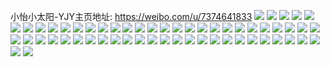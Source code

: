 小怡小太阳-YJY主页地址: https://weibo.com/u/7374641833 
![](https://wx4.sinaimg.cn/mw2000/00835fe1ly1h9jue4ycdkj316n1kw7wh.jpg) 
![](https://wx4.sinaimg.cn/mw2000/00835fe1ly1h9jue8kri5j32c0341hdw.jpg) 
![](https://wx4.sinaimg.cn/mw2000/00835fe1ly1h9jue3llenj316n1kw1ki.jpg) 
![](https://wx4.sinaimg.cn/mw2000/00835fe1ly1h5utz80n9lj32c0340kjn.jpg) 
![](https://wx4.sinaimg.cn/mw2000/00835fe1ly1h5utz9o2y4j32c035r1kz.jpg) 
![](https://wx4.sinaimg.cn/mw2000/00835fe1ly1h5utz6gotjj32c03401kz.jpg) 
![](https://wx4.sinaimg.cn/mw2000/00835fe1ly1h4yo9cp4s1j32802yohdu.jpg) 
![](https://wx4.sinaimg.cn/mw2000/00835fe1ly1h4yo9dd0rdj319d1ohwvo.jpg) 
![](https://wx4.sinaimg.cn/mw2000/00835fe1ly1h4yo9h7o30j32802yokjm.jpg) 
![](https://wx4.sinaimg.cn/mw2000/00835fe1ly1h4yo9aio1aj32802yoqv6.jpg) 
![](https://wx4.sinaimg.cn/mw2000/00835fe1ly1h4yo9jdwdyj32802yonpe.jpg) 
![](https://wx4.sinaimg.cn/mw2000/00835fe1ly1h4twykpqqlj32yo280e83.jpg) 
![](https://wx4.sinaimg.cn/mw2000/00835fe1ly1h4twyfyes9j32yo280hdv.jpg) 
![](https://wx4.sinaimg.cn/mw2000/00835fe1ly1h3tnw6mfytj327e2z31kx.jpg) 
![](https://wx4.sinaimg.cn/mw2000/00835fe1ly1h3tnw64wkmj30pn0qzdkp.jpg) 
![](https://wx4.sinaimg.cn/mw2000/00835fe1ly1h3tnw7agh4j323y2vlx6p.jpg) 
![](https://wx4.sinaimg.cn/mw2000/00835fe1ly1h2ybyajedyj32bz340hdv.jpg) 
![](https://wx4.sinaimg.cn/mw2000/00835fe1ly1h2ybyvd2p4j32c033y7wk.jpg) 
![](https://wx4.sinaimg.cn/mw2000/00835fe1ly1h2ybzcv4bsj30v915oe4t.jpg) 
![](https://wx4.sinaimg.cn/mw2000/00835fe1ly1h2ybyh6ux8j32bz3407wj.jpg) 
![](https://wx4.sinaimg.cn/mw2000/00835fe1ly1h2ybz489omj32c0340qv7.jpg) 
![](https://wx4.sinaimg.cn/mw2000/00835fe1ly1h2ybzanqdpj326z2y1qv6.jpg) 
![](https://wx4.sinaimg.cn/mw2000/00835fe1ly1h1mgausfo0j32572uyhdv.jpg) 
![](https://wx4.sinaimg.cn/mw2000/00835fe1ly1h1mgapy31cj32c03407wj.jpg) 
![](https://wx4.sinaimg.cn/mw2000/00835fe1ly1h1mgbbf6uwj32802yo7wj.jpg) 
![](https://wx4.sinaimg.cn/mw2000/00835fe1ly1h1mgb9bvnxj32c03404qr.jpg) 
![](https://wx4.sinaimg.cn/mw2000/00835fe1ly1h1h7r6c486j321a2schdu.jpg) 
![](https://wx4.sinaimg.cn/mw2000/00835fe1ly1h1h7r739soj328x2zwnpd.jpg) 
![](https://wx4.sinaimg.cn/mw2000/00835fe1ly1h1h7r8fyjej324m2ua7wi.jpg) 
![](https://wx4.sinaimg.cn/mw2000/00835fe1ly1h1h7r9mxd9j325u2vse82.jpg) 
![](https://wx4.sinaimg.cn/mw2000/00835fe1ly1h1h7raqeqhj327a2xp1kz.jpg) 
![](https://wx4.sinaimg.cn/mw2000/00835fe1ly1h1h7r5fvaej32032o4u0y.jpg) 
![](https://wx4.sinaimg.cn/mw2000/00835fe1ly1gu3viicod8j62c0340hdt02.jpg) 
![](https://wx4.sinaimg.cn/mw2000/00835fe1ly1gu3vikj8mnj62802yob2b02.jpg) 
![](https://wx4.sinaimg.cn/mw2000/00835fe1ly1gu3vifojplj62c0340kjm02.jpg) 
![](https://wx4.sinaimg.cn/mw2000/00835fe1ly1gu3vil6id9j61o02807wh02.jpg) 
![](https://wx4.sinaimg.cn/mw2000/00835fe1ly1gu3vinagwmj62c03407wi02.jpg) 
![](https://wx4.sinaimg.cn/mw2000/00835fe1ly1gu3viorc37j61o023i4qp02.jpg) 
![](https://wx4.sinaimg.cn/mw2000/00835fe1ly1gu3viqn8lcj62c033y7wi02.jpg) 
![](https://wx4.sinaimg.cn/mw2000/00835fe1ly1gu3visclr2j62802yo7wj02.jpg) 
![](https://wx4.sinaimg.cn/mw2000/00835fe1ly1gu3viwl7r2j62c03407wi02.jpg) 
![](https://wx4.sinaimg.cn/mw2000/00835fe1ly1grrhkrn0pmj32802yo4qq.jpg) 
![](https://wx4.sinaimg.cn/mw2000/00835fe1ly1grrhkvo708j32802yo7wi.jpg) 
![](https://wx4.sinaimg.cn/mw2000/00835fe1ly1grrhkzcadpj32802yo1ky.jpg) 
![](https://wx4.sinaimg.cn/mw2000/00835fe1ly1grrhknbus9j32802yob2a.jpg) 
![](https://wx4.sinaimg.cn/mw2000/00835fe1ly1gqv2kdac0mj30x318gqfj.jpg) 
![](https://wx4.sinaimg.cn/mw2000/00835fe1ly1gqv2kcjvesj32c0341u0y.jpg) 
![](https://wx4.sinaimg.cn/mw2000/00835fe1ly1gnuccqu36xj33402c0x6q.jpg) 
![](https://wx4.sinaimg.cn/mw2000/00835fe1ly1gnuccrkhwgj30v90ngq9p.jpg) 
![](https://wx4.sinaimg.cn/mw2000/00835fe1ly1gnuccnvaw1j32c02c0hdv.jpg) 
![](https://wx4.sinaimg.cn/mw2000/00835fe1ly1gk8to64iyxj30u0140dkx.jpg) 
![](https://wx4.sinaimg.cn/mw2000/00835fe1ly1gk8to74qepj30u0140gry.jpg) 
![](https://wx4.sinaimg.cn/mw2000/00835fe1ly1gk8to8e1ebj30u00u043w.jpg) 
![](https://wx4.sinaimg.cn/mw2000/00835fe1ly1gk8to9b18hj30u00u0tea.jpg) 
![](https://wx4.sinaimg.cn/mw2000/00835fe1ly1gf97op4qlmj32c0340b2a.jpg) 
![](https://wx4.sinaimg.cn/mw2000/00835fe1ly1gf97or4aiwj31hc0u01az.jpg) 
![](https://wx4.sinaimg.cn/mw2000/00835fe1ly1gf97oqbu34j32c03401kz.jpg) 
